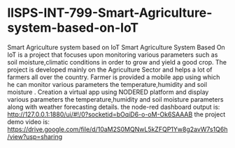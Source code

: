 # llSPS-INT-799-Smart-Agriculture-system-based-on-IoT
Smart Agriculture system based on IoT
Smart Agriculture System Based On IoT is a project that focuses upon monitoring various parameters such as soil moisture,climatic conditions in order to grow and yield a good crop.
The project is developed mainly on the Agriculture Sector and helps a lot of farmers all over the country.
Farmer is provided a mobile app using which he can monitor various parameters the temperature,humidity and soil moisture .
Creation a virtual app using NODERED platform and display various parameters the temperature,humidity and soil moisture parameters along with weather forecasting details.
the node-red dashboard output is:
http://127.0.0.1:1880/ui/#!/0?socketid=bOqiD6-o-oM-Ok6SAAAB
the project demo video is:
https://drive.google.com/file/d/10aM2S0MQNwL5kZFQP1Yw8g2avW7s1Q6h/view?usp=sharing
